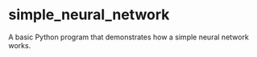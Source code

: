 # simple_neural_network
A basic Python program that demonstrates how a simple neural network works.
